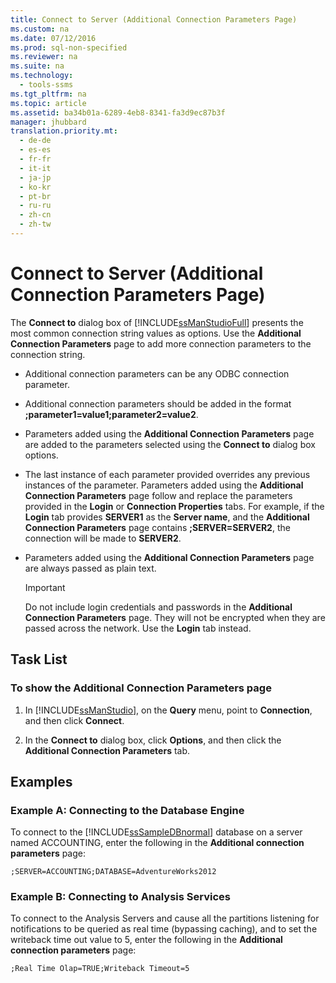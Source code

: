 ```yaml
---
title: Connect to Server (Additional Connection Parameters Page)
ms.custom: na
ms.date: 07/12/2016
ms.prod: sql-non-specified
ms.reviewer: na
ms.suite: na
ms.technology: 
  - tools-ssms
ms.tgt_pltfrm: na
ms.topic: article
ms.assetid: ba34b01a-6289-4eb8-8341-fa3d9ec87b3f
manager: jhubbard
translation.priority.mt: 
  - de-de
  - es-es
  - fr-fr
  - it-it
  - ja-jp
  - ko-kr
  - pt-br
  - ru-ru
  - zh-cn
  - zh-tw
---
```

# Connect to Server (Additional Connection Parameters Page)
The **Connect to** dialog box of [!INCLUDE[ssManStudioFull](../content/includes/ssManStudioFull_md.md)] presents the most common connection string values as options. Use the **Additional Connection Parameters** page to add more connection parameters to the connection string.  
  
-   Additional connection parameters can be any ODBC connection parameter.  
  
-   Additional connection parameters should be added in the format **;parameter1\=value1;parameter2\=value2**.  
  
-   Parameters added using the **Additional Connection Parameters** page are added to the parameters selected using the **Connect to** dialog box options.  
  
-   The last instance of each parameter provided overrides any previous instances of the parameter. Parameters added using the **Additional Connection Parameters** page follow and replace the parameters provided in the **Login** or **Connection Properties** tabs. For example, if the **Login** tab provides **SERVER1** as the **Server name**, and the **Additional Connection Parameters** page contains **;SERVER\=SERVER2**, the connection will be made to **SERVER2**.  
  
-   Parameters added using the **Additional Connection Parameters** page are always passed as plain text.  
  
    > [!IMPORTANT]  
    > Do not include login credentials and passwords in the **Additional Connection Parameters** page. They will not be encrypted when they are passed across the network. Use the **Login** tab instead.  
  
## Task List  
  
### To show the Additional Connection Parameters page  
  
1.  In [!INCLUDE[ssManStudio](../content/includes/ssManStudio_md.md)], on the **Query** menu, point to **Connection**, and then click **Connect**.  
  
2.  In the **Connect to** dialog box, click **Options**, and then click the **Additional Connection Parameters** tab.  
  
## Examples  
  
### Example A: Connecting to the Database Engine  
To connect to the [!INCLUDE[ssSampleDBnormal](../content/includes/ssSampleDBnormal_md.md)] database on a server named ACCOUNTING, enter the following in the **Additional connection parameters** page:  
  
```  
;SERVER=ACCOUNTING;DATABASE=AdventureWorks2012  
```  
  
### Example B: Connecting to Analysis Services  
To connect to the Analysis Servers and cause all the partitions listening for notifications to be queried as real time (bypassing caching), and to set the writeback time out value to 5, enter the following in the **Additional connection parameters** page:  
  
```  
;Real Time Olap=TRUE;Writeback Timeout=5  
```  
  
